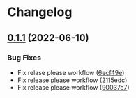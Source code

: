 # Changelog

## [0.1.1](https://github.com/masaakiaoyagi/release-please-test/compare/v0.1.0...v0.1.1) (2022-06-10)


### Bug Fixes

* Fix relase please workflow ([6ecf49e](https://github.com/masaakiaoyagi/release-please-test/commit/6ecf49edc3209146afecb5d3a850e3923b7a07b6))
* Fix release please workflow ([2115edc](https://github.com/masaakiaoyagi/release-please-test/commit/2115edcad3d3590a5e059d182cb7807044388976))
* Fix release please workflow ([90037c7](https://github.com/masaakiaoyagi/release-please-test/commit/90037c709fdbc2c6e940853d92d2231a8566a99d))
